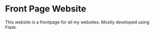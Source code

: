 # Front Page Website

This website is a frontpage for all my websites. Mostly developed using Flask.
